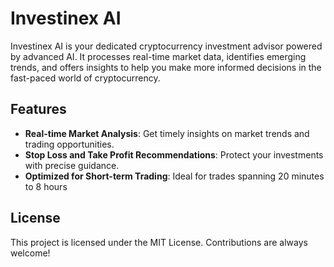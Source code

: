 # Investinex AI

Investinex AI is your dedicated cryptocurrency investment advisor powered by advanced AI. It processes real-time market data, identifies emerging trends, and offers insights to help you make more informed decisions in the fast-paced world of cryptocurrency.

## Features

- **Real-time Market Analysis**: Get timely insights on market trends and trading opportunities.
- **Stop Loss and Take Profit Recommendations**: Protect your investments with precise guidance.
- **Optimized for Short-term Trading**: Ideal for trades spanning 20 minutes to 8 hours

## License

This project is licensed under the MIT License. Contributions are always welcome!
